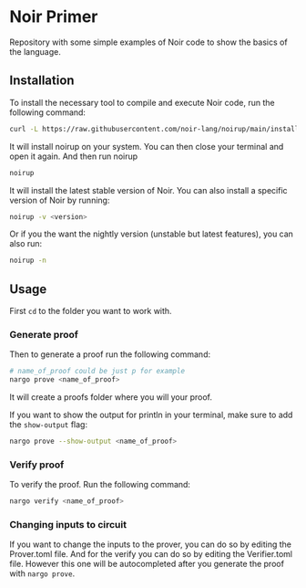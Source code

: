# Noir Primer

Repository with some simple examples of Noir code to show the basics of the language.

## Installation

To install the necessary tool to compile and execute Noir code, run the following command:

```bash
curl -L https://raw.githubusercontent.com/noir-lang/noirup/main/install | bash
```

It will install noirup on your system. You can then close your terminal and open it again. And then run noirup

```bash
noirup
```

It will install the latest stable version of Noir. You can also install a specific version of Noir by running:

```bash
noirup -v <version>
```

Or if you the want the nightly version (unstable but latest features), you can also run:

```bash
noirup -n
```

## Usage

First `cd` to the folder you want to work with.

### Generate proof

Then to generate a proof run the following command:

```bash
# name_of_proof could be just p for example
nargo prove <name_of_proof>
```

It will create a proofs folder where you will your proof.

If you want to show the output for println in your terminal, make sure to add the
`show-output` flag:

```bash
nargo prove --show-output <name_of_proof>
```

### Verify proof

To verify the proof. Run the following command:

```bash
nargo verify <name_of_proof>
```

### Changing inputs to circuit

If you want to change the inputs to the prover, you can do so by editing the Prover.toml file. And for the verify you can do so by editing the Verifier.toml file. However this one will be autocompleted after you generate the proof with `nargo prove`.
